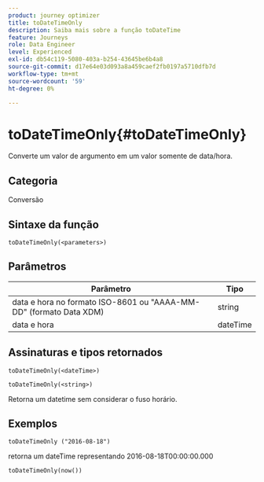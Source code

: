 ```yaml
---
product: journey optimizer
title: toDateTimeOnly
description: Saiba mais sobre a função toDateTime
feature: Journeys
role: Data Engineer
level: Experienced
exl-id: db54c119-5080-403a-b254-43645be6b4a8
source-git-commit: d17e64e03d093a8a459caef2fb0197a5710dfb7d
workflow-type: tm+mt
source-wordcount: '59'
ht-degree: 0%

---
```


# toDateTimeOnly{#toDateTimeOnly}

Converte um valor de argumento em um valor somente de data/hora.

## Categoria

Conversão

## Sintaxe da função

`toDateTimeOnly(<parameters>)`

## Parâmetros

| Parâmetro | Tipo |
|-----------|------------------|
| data e hora no formato ISO-8601 ou &quot;AAAA-MM-DD&quot; (formato Data XDM) | string |
| data e hora | dateTime |

## Assinaturas e tipos retornados

`toDateTimeOnly(<dateTime>)`

`toDateTimeOnly(<string>)`
<!--`toDateTimeOnly(<integer>,<integer>,<integer>)`
`toDateTimeOnly(<integer>,<integer>,<integer>,<integer>,<integer>,<integer>)`-->

Retorna um datetime sem considerar o fuso horário.

## Exemplos

`toDateTimeOnly ("2016-08-18")`

retorna um dateTime representando 2016-08-18T00:00:00.000

`toDateTimeOnly(now())`

<!--`toDateTimeOnly(2016,8,18,23,17,59)`

Returns 2016-08-18T23:17:59.000.

`toDateTimeOnly(2016,8,18)`

Returns 2016-08-18T00:00:00.000.-->
